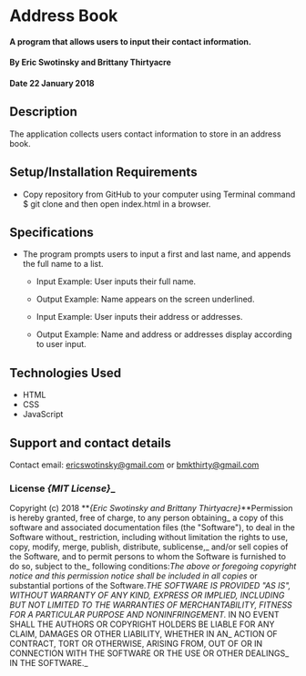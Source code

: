 # Address Book

#### A program that allows users to input their contact information.

#### By **Eric Swotinsky  and Brittany Thirtyacre**

#### Date 22 January 2018

## Description

The application collects users contact information to store in an address book.

## Setup/Installation Requirements

* Copy repository from GitHub to your computer using Terminal command $ git clone and then open index.html in a browser.


## Specifications

* The program prompts users to input a first and last name, and appends the full name to a list.

  * Input Example: User inputs their full name.
  * Output Example: Name appears on the screen underlined.

  * Input Example: User inputs their address or addresses.
  * Output Example: Name and address or addresses display according to user input.


## Technologies Used

  * HTML
  * CSS
  * JavaScript

## Support and contact details

Contact email: ericswotinsky@gmail.com or bmkthirty@gmail.com

### License **_{MIT License}_**_

Copyright (c) 2018 **_{Eric Swotinsky and Brittany Thirtyacre}_**Permission is hereby granted, free of charge, to any person obtaining_
a copy of this software and associated documentation files (the "Software"), to deal in the Software without_
restriction, including without limitation the rights to use, copy, modify, merge, publish, distribute, sublicense,_
and/or sell copies of the Software, and to permit persons to whom the Software is furnished to do so, subject to the_
following conditions:_The above or foregoing copyright notice and this permission notice shall be included in all copies_
or substantial portions of the Software.__THE SOFTWARE IS PROVIDED "AS IS", WITHOUT WARRANTY OF ANY KIND, EXPRESS OR IMPLIED,_
INCLUDING BUT NOT LIMITED TO THE WARRANTIES OF MERCHANTABILITY, FITNESS FOR A PARTICULAR PURPOSE AND NONINFRINGEMENT._
IN NO EVENT SHALL THE AUTHORS OR COPYRIGHT HOLDERS BE LIABLE FOR ANY CLAIM, DAMAGES OR OTHER LIABILITY, WHETHER IN AN_
ACTION OF CONTRACT, TORT OR OTHERWISE, ARISING FROM, OUT OF OR IN CONNECTION WITH THE SOFTWARE OR THE USE OR OTHER DEALINGS_
IN THE SOFTWARE._
